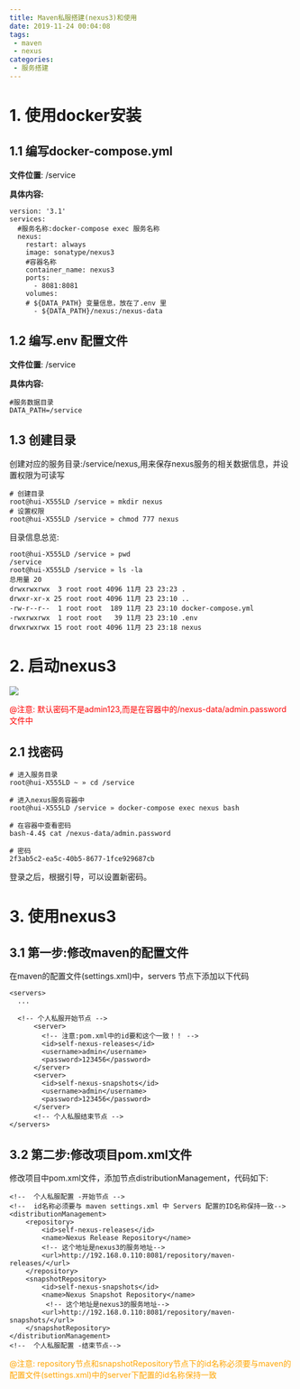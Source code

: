 ```yaml
---
title: Maven私服搭建(nexus3)和使用
date: 2019-11-24 00:04:08
tags:
 - maven
 - nexus
categories:
 - 服务搭建
---
```


# 1. 使用docker安装

## 1.1 编写docker-compose.yml 
**文件位置**: /service

**具体内容:**

```
version: '3.1'
services:
  #服务名称:docker-compose exec 服务名称 
  nexus:
    restart: always
    image: sonatype/nexus3
    #容器名称
    container_name: nexus3 
    ports:
      - 8081:8081
    volumes:
    # ${DATA_PATH} 变量信息，放在了.env 里
      - ${DATA_PATH}/nexus:/nexus-data
```
## 1.2 编写.env 配置文件
**文件位置**: /service

**具体内容:**

```
#服务数据目录
DATA_PATH=/service
```

## 1.3 创建目录

创建对应的服务目录:/service/nexus,用来保存nexus服务的相关数据信息，并设置权限为可读写

```
# 创建目录
root@hui-X555LD /service » mkdir nexus
# 设置权限
root@hui-X555LD /service » chmod 777 nexus
```

目录信息总览:

```
root@hui-X555LD /service » pwd
/service
root@hui-X555LD /service » ls -la
总用量 20
drwxrwxrwx  3 root root 4096 11月 23 23:23 .
drwxr-xr-x 25 root root 4096 11月 23 23:10 ..
-rw-r--r--  1 root root  189 11月 23 23:10 docker-compose.yml
-rwxrwxrwx  1 root root   39 11月 23 23:10 .env
drwxrwxrwx 15 root root 4096 11月 23 23:18 nexus
```


# 2. 启动nexus3

![](https://mrliuqh.github.io/directionsImg/service/nexus/nexus3.png)


<font color=red>@注意: 默认密码不是admin123,而是在容器中的/nexus-data/admin.password文件中</font>

## 2.1 找密码

```
# 进入服务目录
root@hui-X555LD ~ » cd /service

# 进入nexus服务容器中
root@hui-X555LD /service » docker-compose exec nexus bash

# 在容器中查看密码
bash-4.4$ cat /nexus-data/admin.password

# 密码
2f3ab5c2-ea5c-40b5-8677-1fce929687cb
```

登录之后，根据引导，可以设置新密码。

# 3. 使用nexus3

## 3.1 第一步:修改maven的配置文件
在maven的配置文件(settings.xml)中，servers 节点下添加以下代码

``` 
<servers>
  ...
  
  <!-- 个人私服开始节点 -->
      <server>
        <!-- 注意:pom.xml中的id要和这个一致！！ -->
        <id>self-nexus-releases</id>
        <username>admin</username>
        <password>123456</password>
      </server>
      <server>
        <id>self-nexus-snapshots</id>
        <username>admin</username>
        <password>123456</password>
      </server>
      <!-- 个人私服结束节点 -->
</servers>
```
## 3.2 第二步:修改项目pom.xml文件

修改项目中pom.xml文件，添加节点distributionManagement，代码如下:

```$xslt
<!--  个人私服配置 -开始节点 -->
<!--  id名称必须要与 maven settings.xml 中 Servers 配置的ID名称保持一致-->
<distributionManagement>
    <repository>
        <id>self-nexus-releases</id>
        <name>Nexus Release Repository</name>
        <!-- 这个地址是nexus3的服务地址-->
        <url>http://192.168.0.110:8081/repository/maven-releases/</url>
    </repository>
    <snapshotRepository>
        <id>self-nexus-snapshots</id>
        <name>Nexus Snapshot Repository</name>
         <!-- 这个地址是nexus3的服务地址-->
        <url>http://192.168.0.110:8081/repository/maven-snapshots/</url>
    </snapshotRepository>
</distributionManagement>
<!--  个人私服配置 -结束节点-->
```

<font color=orange>@注意: repository节点和snapshotRepository节点下的id名称必须要与maven的配置文件(settings.xml)中的server下配置的id名称保持一致</font>